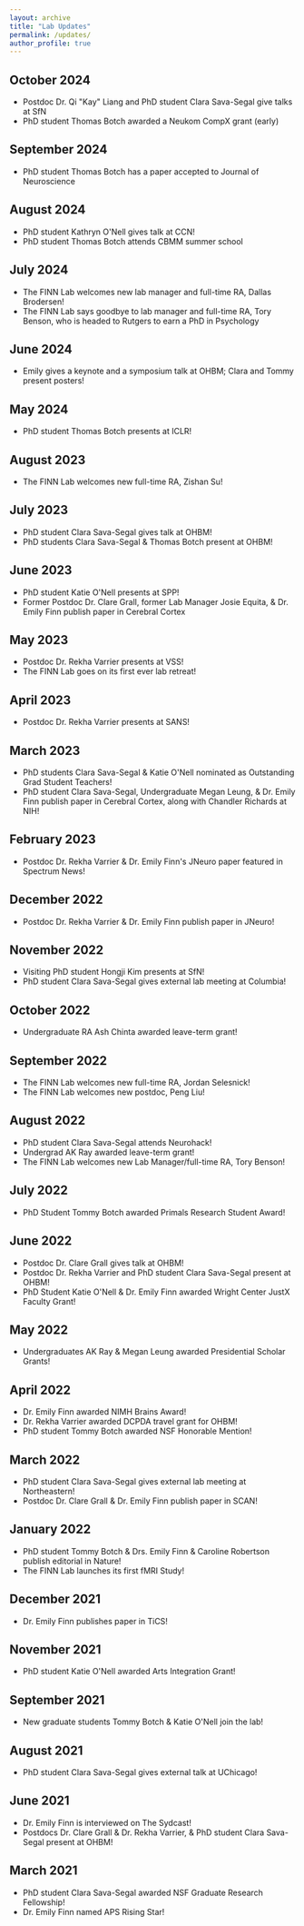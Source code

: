 ```yaml
---
layout: archive
title: "Lab Updates"
permalink: /updates/
author_profile: true
---
```


## **October 2024**
- Postdoc Dr. Qi "Kay" Liang and PhD student Clara Sava-Segal give talks at SfN
- PhD student Thomas Botch awarded a Neukom CompX grant (early)
  
## **September 2024**
- PhD student Thomas Botch has a paper accepted to Journal of Neuroscience

## **August 2024**
- PhD student Kathryn O'Nell gives talk at CCN!
- PhD student Thomas Botch attends CBMM summer school

## **July 2024**
- The FINN Lab welcomes new lab manager and full-time RA, Dallas Brodersen!
- The FINN Lab says goodbye to lab manager and full-time RA, Tory Benson, who is headed to Rutgers to earn a PhD in Psychology

## **June 2024**
- Emily gives a keynote and a symposium talk at OHBM; Clara and Tommy present posters!

## **May 2024**
- PhD student Thomas Botch presents at ICLR!

## **August 2023**
- The FINN Lab welcomes new full-time RA, Zishan Su!

## **July 2023**
- PhD student Clara Sava-Segal gives talk at OHBM!
- PhD students Clara Sava-Segal & Thomas Botch present at OHBM!

## **June 2023**
- PhD student Katie O'Nell presents at SPP!
- Former Postdoc Dr. Clare Grall, former Lab Manager Josie Equita, & Dr. Emily Finn publish paper in Cerebral Cortex

## **May 2023**
- Postdoc Dr. Rekha Varrier presents at VSS!
- The FINN Lab goes on its first ever lab retreat!

## **April 2023**
- Postdoc Dr. Rekha Varrier presents at SANS!

## **March 2023**
- PhD students Clara Sava-Segal & Katie O'Nell nominated as Outstanding Grad Student Teachers!
- PhD student Clara Sava-Segal, Undergraduate Megan Leung, & Dr. Emily Finn publish paper in Cerebral Cortex, along with Chandler Richards at NIH!

## **February 2023**
- Postdoc Dr. Rekha Varrier & Dr. Emily Finn's JNeuro paper featured in Spectrum News!

## **December 2022**
- Postdoc Dr. Rekha Varrier & Dr. Emily Finn publish paper in JNeuro!

## **November 2022**
- Visiting PhD student Hongji Kim presents at SfN!
- PhD student Clara Sava-Segal gives external lab meeting at Columbia!

## **October 2022**
- Undergraduate RA Ash Chinta awarded leave-term grant!

## **September 2022**
- The FINN Lab welcomes new full-time RA, Jordan Selesnick!
- The FINN Lab welcomes new postdoc, Peng Liu!

## **August 2022**
- PhD student Clara Sava-Segal attends Neurohack!
- Undergrad AK Ray awarded leave-term grant!
- The FINN Lab welcomes new Lab Manager/full-time RA, Tory Benson!

## **July 2022**
- PhD Student Tommy Botch awarded Primals Research Student Award!

## **June 2022**
- Postdoc Dr. Clare Grall gives talk at OHBM!
- Postdoc Dr. Rekha Varrier and PhD student Clara Sava-Segal present at OHBM!
- PhD Student Katie O'Nell & Dr. Emily Finn awarded Wright Center JustX Faculty Grant!

## **May 2022**
- Undergraduates AK Ray & Megan Leung awarded Presidential Scholar Grants!

## **April 2022**
- Dr. Emily Finn awarded NIMH Brains Award!
- Dr. Rekha Varrier awarded DCPDA travel grant for OHBM!
- PhD student Tommy Botch awarded NSF Honorable Mention!

## **March 2022**
- PhD student Clara Sava-Segal gives external lab meeting at Northeastern!
- Postdoc Dr. Clare Grall & Dr. Emily Finn publish paper in SCAN!

## **January 2022**
- PhD student Tommy Botch & Drs. Emily Finn & Caroline Robertson publish editorial in Nature!
- The FINN Lab launches its first fMRI Study!

## **December 2021**
- Dr. Emily Finn publishes paper in TiCS!

## **November 2021**
- PhD student Katie O'Nell awarded Arts Integration Grant!

## **September 2021**
- New graduate students Tommy Botch & Katie O'Nell join the lab!

## **August 2021**
- PhD student Clara Sava-Segal gives external talk at UChicago!

## **June 2021**
- Dr. Emily Finn is interviewed on The Sydcast!
- Postdocs Dr. Clare Grall & Dr. Rekha Varrier, & PhD student Clara Sava-Segal present at OHBM!

## **March 2021**
- PhD student Clara Sava-Segal awarded NSF Graduate Research Fellowship!
- Dr. Emily Finn named APS Rising Star!




















